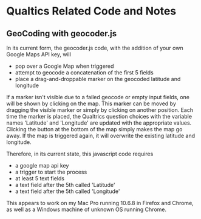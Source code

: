 # Qualtics Related Code and Notes


## GeoCoding with geocoder.js

In its current form, the geocoder.js code,
with the addition of your own Google Maps API key, will 

* pop over a Google Map when triggered
* attempt to geocode a concatenation of the first 5 fields
* place a drag-and-droppable marker on the geocoded latitude and longitude

If a marker isn't visible due to a failed geocode or empty
input fields, one will be shown by clicking on the map.
This marker can be moved by dragging the visible marker
or simply by clicking on another position.
Each time the marker is placed, the Qualtrics question
choices with the variable names 'Latitude' and 'Longitude'
are updated with the appropriate values.
Clicking the button at the bottom of the map simply
makes the map go away.  If the map is triggered again,
it will overwrite the existing latitude and longitude.

Therefore, in its current state, this javascript code
requires

* a google map api key
* a trigger to start the process
* at least 5 text fields
* a text field after the 5th called 'Latitude'
* a text field after the 5th called 'Longitude'

This appears to work on my Mac Pro running 10.6.8 in Firefox and Chrome,
as well as a Windows machine of unknown OS running Chrome.


